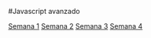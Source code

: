 #Javascript avanzado


<a href="bloque_5/bloque_5_semana_1">Semana 1</a>
<a href="bloque_5/bloque_5_semana_2">Semana 2</a>
<a href="bloque_5/bloque_5_semana_3">Semana 3</a>
<a href="bloque_5/bloque_5_semana_4">Semana 4</a>
